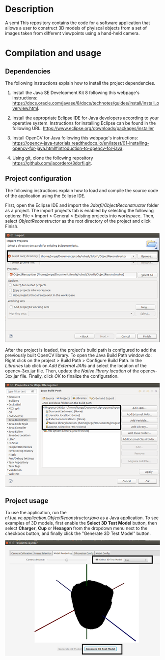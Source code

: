 # Description
A semi
This repository contains the code for a software application that allows a user to construct 3D models of phyiscal objects from a set of images taken from different viewpoints using a hand-held camera.

# Compilation and usage
## Dependencies
The following instructions explain how to install the project dependencies.

1. Install the Java SE Development Kit 8 following this webpage's instructions: https://docs.oracle.com/javase/8/docs/technotes/guides/install/install_overview.html.

2. Install the appropriate Eclipse IDE for Java developers according to your operative system. Instructions for installing Eclipse can be found in the following URL: https://www.eclipse.org/downloads/packages/installer
3. Install OpenCV for Java following this webpage's instructions: https://opencv-java-tutorials.readthedocs.io/en/latest/01-installing-opencv-for-java.html#introduction-to-opencv-for-java.

4. Using git, clone the following repository https://github.com/jacordero/3dorfi.git.

## Project configuration
The following instructions explain how to load and compile the source code of the application using the Eclipse IDE.

First, open the Eclipse IDE and import the *3dorfi/ObjectReconstructor* folder as a project. The import projects tab is enabled by selecting the following options: File > Import > General > Existing projects into workspace. Then, select *ObjectReconstructor* as the root directory of the project and click Finish.

![Import project](/docs_images/ImportProject.png)

After the project is loaded, the project's build path is configured to add the previously built OpenCV library. To open the Java Build Path window do: Right click on the project > Build Path > Configure Build Path. In the *Libraries* tab click on *Add External JARs* and select the location of the opencv-3xx.jar file. Then, update the *Native library location* of the opencv-3xx.jar file. Finally, click *OK* to finalize the configuration.

![Buil Path Conf](/docs_images/BuildPathConf.png)

## Project usage
To use the application, run the *nl.tue.vc.application.ObjectReconstructor.java* as a Java application. To see examples of 3D models, first enable the **Select 3D Test Model** button, then select **Charger**, **Cup** or **Hexagon** from the dropdown menu next to the checkbox button, and finally click the "Generate 3D Test Model" button.

![Object Reconstructor](/docs_images/ObjectReconstructor.png)
